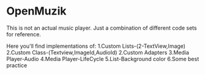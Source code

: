 # OpenMuzik
This is not an actual music player. Just a combination of different code sets for reference.

Here you'll find implementations of:
1.Custom Lists-(2-TextView,Image)
2.Custom Class-(Textview,ImageId,AudioId)
2.Custom Adapters
3.Media Player-Audio 
4.Media Player-LifeCycle
5.List-Background color 
6.Some best practice
